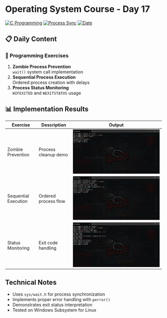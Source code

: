 # Operating System Course - Day 17

[![C Programming](https://img.shields.io/badge/Language-C-yellow?style=for-the-badge&logo=c)](https://en.cppreference.com/w/c)
[![Process Sync](https://img.shields.io/badge/Concept-Synchronization-blue?style=for-the-badge)]()
[![Date](https://img.shields.io/badge/Date-04.21.2024-orange?style=for-the-badge)]()

## 📋 Daily Content

### 🎯 Programming Exercises

1. **Zombie Process Prevention**  
`wait()` system call implementation
2. **Sequential Process Execution**  
Ordered process creation with delays
3. **Process Status Monitoring**  
`WIFEXITED` and `WEXITSTATUS` usage

## 📊 Implementation Results

| Exercise | Description | Output |
|---|---|---|
| Zombie Prevention | Process cleanup demo | ![Output 1](Output/1.png) |
| Sequential Execution | Ordered process flow | ![Output 2](Output/2.png) |
| Status Monitoring | Exit code handling | ![Output 3](Output/3.png) |

## Technical Notes
- Uses `sys/wait.h` for process synchronization
- Implements proper error handling with `perror()`
- Demonstrates exit status interpretation
- Tested on Windows Subsystem for Linux